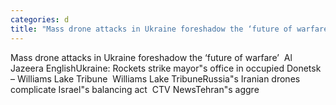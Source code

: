 ```yaml
---
categories: d
title: "Mass drone attacks in Ukraine foreshadow the ‘future of warfare’  Al Jazeera English"
---
```

Mass drone attacks in Ukraine foreshadow the ‘future of warfare’&nbsp;&nbsp;Al Jazeera EnglishUkraine: Rockets strike mayor"s office in occupied Donetsk – Williams Lake Tribune&nbsp;&nbsp;Williams Lake TribuneRussia"s Iranian drones complicate Israel"s balancing act&nbsp;&nbsp;CTV NewsTehran"s aggre